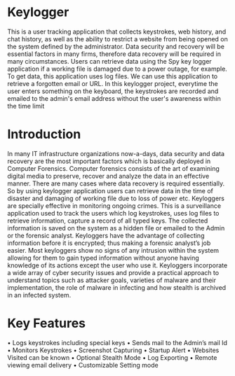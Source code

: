 # Keylogger
This is a user tracking application that collects keystrokes, web history, and chat history, as well as the ability to restrict a website from being opened on the system defined by the administrator.
Data security and recovery will be essential factors in many firms, therefore data recovery will be required in many circumstances. Users can retrieve data using the Spy key logger application if a working file is damaged due to a power outage, for example. To get data, this application uses log files. We can use this application to retrieve a forgotten email or URL.
In this keylogger project, everytime the user enters something on the keyboard, the keystrokes are recorded and emailed to the admin's email address without the user's awareness within the time limit


# Introduction
In many IT infrastructure organizations now-a-days, data security and data recovery are the most important factors which is basically deployed in Computer Forensics. Computer forensics consists of the art of examining digital media to preserve, recover and analyze the data in an effective manner. There are many cases where data recovery is required essentially. So by using keylogger application users can retrieve data in the time of disaster and damaging of working file due to loss of power etc.
Keyloggers are specially effective in monitoring ongoing crimes. This is a surveillance application used to track the users which log keystrokes, uses log files to retrieve information, capture a record of all typed keys. The collected information is saved on the system as a hidden file or emailed to the Admin or the forensic analyst.
Keyloggers have the advantage of collecting information before it is encrypted; thus making a forensic analyst’s job easier. Most keyloggers show no signs of any intrusion within the system allowing for them to gain typed information without anyone having knowledge of its actions except the user who use it. Keyloggers incorporate a wide array of cyber security issues and provide a practical approach to understand topics such as attacker goals, varieties of malware and their implementation, the role of malware in infecting and how stealth is archived in an infected system.


# Key Features
•	Logs keystrokes including special keys
•	Sends mail to the Admin’s mail Id
•	Monitors Keystrokes
•	Screenshot Capturing
•	Startup Alert
•	Websites Visited can be known
•	Optional Stealth Mode
•	Log Exporting
•	Remote viewing email delivery
•	Customizable Setting mode



